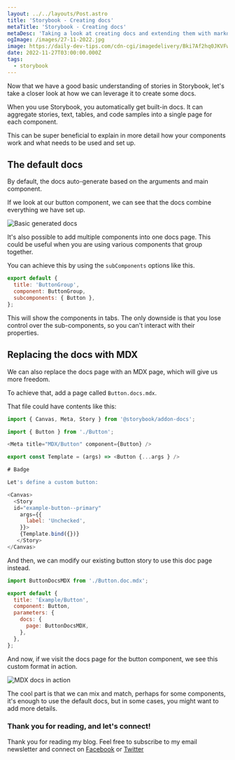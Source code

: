 ```yaml
---
layout: ../../layouts/Post.astro
title: 'Storybook - Creating docs'
metaTitle: 'Storybook - Creating docs'
metaDesc: 'Taking a look at creating docs and extending them with markdown in Storybook'
ogImage: /images/27-11-2022.jpg
image: https://daily-dev-tips.com/cdn-cgi/imagedelivery/Bki7Af2hq0JKVFw1XYYMQg/dbd4762b-94ab-41be-bdfd-f23e1659d200
date: 2022-11-27T03:00:00.000Z
tags:
  - storybook
---
```


Now that we have a good basic understanding of stories in Storybook, let's take a closer look at how we can leverage it to create some docs.

When you use Storybook, you automatically get built-in docs. It can aggregate stories, text, tables, and code samples into a single page for each component.

This can be super beneficial to explain in more detail how your components work and what needs to be used and set up.

## The default docs

By default, the docs auto-generate based on the arguments and main component.

If we look at our button component, we can see that the docs combine everything we have set up.

![Basic generated docs](https://cdn.hashnode.com/res/hashnode/image/upload/v1668749139286/dgciZuXNw.png)

It's also possible to add multiple components into one docs page. This could be useful when you are using various components that group together.

You can achieve this by using the `subComponents` options like this.

```js
export default {
  title: 'ButtonGroup',
  component: ButtonGroup,
  subcomponents: { Button },
};
```

This will show the components in tabs. The only downside is that you lose control over the sub-components, so you can't interact with their properties.

## Replacing the docs with MDX

We can also replace the docs page with an MDX page, which will give us more freedom.

To achieve that, add a page called `Button.docs.mdx`.

That file could have contents like this:

```js
import { Canvas, Meta, Story } from '@storybook/addon-docs';

import { Button } from './Button';

<Meta title="MDX/Button" component={Button} />

export const Template = (args) => <Button {...args } />

# Badge

Let's define a custom button:

<Canvas>
  <Story
  id="example-button--primary"
    args={{
      label: 'Unchecked',
    }}>
    {Template.bind({})}
   </Story>
</Canvas>
```

And then, we can modify our existing button story to use this doc page instead.

```js
import ButtonDocsMDX from './Button.doc.mdx';

export default {
  title: 'Example/Button',
  component: Button,
  parameters: {
    docs: {
      page: ButtonDocsMDX,
    },
  },
};
```

And now, if we visit the docs page for the button component, we see this custom format in action.

![MDX docs in action](https://cdn.hashnode.com/res/hashnode/image/upload/v1668753382466/CjbExDsNL.png)

The cool part is that we can mix and match, perhaps for some components, it's enough to use the default docs, but in some cases, you might want to add more details.

### Thank you for reading, and let's connect!

Thank you for reading my blog. Feel free to subscribe to my email newsletter and connect on [Facebook](https://www.facebook.com/DailyDevTipsBlog) or [Twitter](https://twitter.com/DailyDevTips1)
